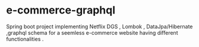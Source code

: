 # e-commerce-graphql
Spring boot project implementing Netflix DGS , Lombok , DataJpa/Hibernate ,graphql schema for a seemless e-commerce website having different functionalities .
